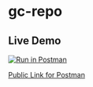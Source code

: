 # gc-repo

## Live Demo

[![Run in Postman](https://run.pstmn.io/button.svg)](https://app.getpostman.com/run-collection/b3e9068a750c49233d13#?env%5Bgc-prod%5D=W3sia2V5IjoidXJsIiwidmFsdWUiOiIiLCJlbmFibGVkIjp0cnVlfV0=)

[Public Link for Postman](https://www.getpostman.com/collections/b3e9068a750c49233d13)
